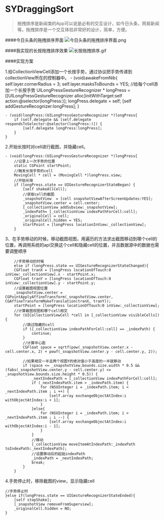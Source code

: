 # SYDraggingSort

>拖拽排序是新闻类的App可以说是必有的交互设计，如今日头条，网易新闻等。拖拽排序是一个交互体验非常好的设计，简单，方便。

####今日头条的拖拽排序界面
![今日头条的拖拽排序界面.png](http://upload-images.jianshu.io/upload_images/1338042-7d5fa67d9b03b5a9.png?imageMogr2/auto-orient/strip%7CimageView2/2/w/1240)


####我实现的长按拖拽排序效果
![长按拖拽排序.gif](http://upload-images.jianshu.io/upload_images/1338042-dd15e90dd9e752fc.gif?imageMogr2/auto-orient/strip)

####实现方案

1.给CollectionViewCell添加一个长按手势，通过协议把手势传递到collectionView所在的控制器中。
    - (void)awakeFromNib{
        self.layer.cornerRadius = 3;
        self.layer.masksToBounds = YES;
        //给每个cell添加一个长按手势
        UILongPressGestureRecognizer * longPress =[[UILongPressGestureRecognizer alloc]initWithTarget:self action:@selector(longPress:)];
        longPress.delegate = self;
        [self addGestureRecognizer:longPress];
    }

    - (void)longPress:(UILongPressGestureRecognizer *)longPress{
        if (self.delegate && [self.delegate respondsToSelector:@selector(longPress:)]) {
            [self.delegate longPress:longPress];
        }
    }

2.开始长按时对cell进行截图，并隐藏cell。

    - (void)longPress:(UILongPressGestureRecognizer *)longPress{
        //记录上一次手势的位置
        static CGPoint startPoint;
        //触发长按手势的cell
        MovingCell * cell = (MovingCell *)longPress.view;
        //开始长按
        if (longPress.state == UIGestureRecognizerStateBegan) {
            [self shakeAllCell];
            //获取cell的截图
            _snapshotView  = [cell snapshotViewAfterScreenUpdates:YES];
            _snapshotView.center = cell.center;
            [_collectionView addSubview:_snapshotView];
            _indexPath= [_collectionView indexPathForCell:cell];
            _originalCell = cell;
            _originalCell.hidden = YES;
            startPoint = [longPress locationInView:_collectionView];
        }

3、在手势移动的时候，移动截图视图，用遍历的方法求出截图移动到哪个cell的位置，再调用系统的api交换这个cell和隐藏cell的位置，并且数据源中的数据也需要调整顺序

        //手势移动的时候
        else if (longPress.state == UIGestureRecognizerStateChanged){
        CGFloat tranX = [longPress locationOfTouch:0 inView:_collectionView].x - startPoint.x;
        CGFloat tranY = [longPress locationOfTouch:0 inView:_collectionView].y - startPoint.y;
        //设置截图视图位置
        _snapshotView.center = CGPointApplyAffineTransform(_snapshotView.center, CGAffineTransformMakeTranslation(tranX, tranY));
        startPoint = [longPress locationOfTouch:0 inView:_collectionView];
        //计算截图视图和哪个cell相交
        for (UICollectionViewCell *cell in [_collectionView visibleCells]) {
            //跳过隐藏的cell
            if ([_collectionView indexPathForCell:cell] == _indexPath) {
                continue;
            }
            //计算中心距
            CGFloat space = sqrtf(pow(_snapshotView.center.x - cell.center.x, 2) + powf(_snapshotView.center.y - cell.center.y, 2));

            //如果相交一半且两个视图Y的绝对值小于高度的一半就移动
            if (space <= _snapshotView.bounds.size.width * 0.5 && (fabs(_snapshotView.center.y - cell.center.y) <= _snapshotView.bounds.size.height * 0.5)) {
                _nextIndexPath = [_collectionView indexPathForCell:cell];
                if (_nextIndexPath.item > _indexPath.item) {
                    for (NSUInteger i = _indexPath.item; i < _nextIndexPath.item ; i ++) {
                        [self.array exchangeObjectAtIndex:i withObjectAtIndex:i + 1];
                    }
                }else{
                    for (NSUInteger i = _indexPath.item; i > _nextIndexPath.item ; i --) {
                        [self.array exchangeObjectAtIndex:i withObjectAtIndex:i - 1];
                    }
                }
                //移动
                [_collectionView moveItemAtIndexPath:_indexPath toIndexPath:_nextIndexPath];
                //设置移动后的起始indexPath
                _indexPath = _nextIndexPath;
                break;
            }
        }
4.手势停止时，移除截图的view，显示隐藏cell

    //手势停止时
    }else if(longPress.state == UIGestureRecognizerStateEnded){
        [self stopShake];
        [_snapshotView removeFromSuperview];
        _originalCell.hidden = NO;
    }

